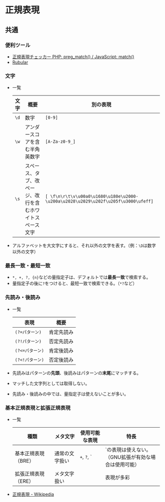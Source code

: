 # 正規表現

## 共通

### 便利ツール

- [正規表現チェッカー PHP: preg_match() / JavaScript: match()](http://okumocchi.jp/php/re.php)
- [Rubular](https://rubular.com/)

### 文字

- 一覧

  | 文字 | 概要                                                     | 別の表現                                                     |
    | ---- | -------------------------------------------------------- | ------------------------------------------------------------ |
  | `\d` | 数字                                                     | `[0-9]`                                                      |
  | `\w` | アンダースコアを含む半角英数字                           | `[A-Za-z0-9_]`                                               |
  | `\s` | スペース、タブ、改ページ、改行を含むホワイトスペース文字 | `[ \f\n\r\t\v\u00a0\u1680\u180e\u2000-\u200a\u2028\u2029\u202f\u205f\u3000\ufeff]` |

- アルファベットを大文字にすると、それ以外の文字を表す。（例：`\D`は数字以外の文字）

### 最長一致・最短一致

- `*, +, ?, {n}`などの量指定子は、デフォルトでは**最長一致**で検索する。
- 量指定子の後に`?`をつけると、最短一致で検索できる。（`*?`など）

### 先読み・後読み

- 一覧

  | 表現            | 概要       |
    | --------------- | ---------- |
  | `(?=パターン)`  | 肯定先読み |
  | `(?!パターン)`  | 否定先読み |
  | `(?<=パターン)` | 肯定後読み |
  | `(?<!パターン)` | 否定後読み |

- 先読みはパターンの**先頭**、後読みはパターンの**末尾**にマッチする。

- マッチした文字列としては取得しない。

- 先読み・後読みの中では、量指定子は使えないことが多い。

### 基本正規表現と拡張正規表現

- 一覧

  | 種類                | メタ文字       | 使用可能な表現                                               | 特長                               |
    | ------------------- | -------------- | ------------------------------------------------------------ | ---------------------------------- |
  | 基本正規表現（BRE） | 通常の文字扱い | `+`, `?`, `|`の表現は使えない。<br />（GNU拡張が有効な場合は使用可能） | エスケープすべき文字が少なくて済む |
  | 拡張正規表現（ERE） | メタ文字扱い   |                                                              | 表現が多彩                         |

- [正規表現 - Wikipedia](https://ja.wikipedia.org/wiki/%E6%AD%A3%E8%A6%8F%E8%A1%A8%E7%8F%BE#%E6%A7%8B%E6%96%87)
